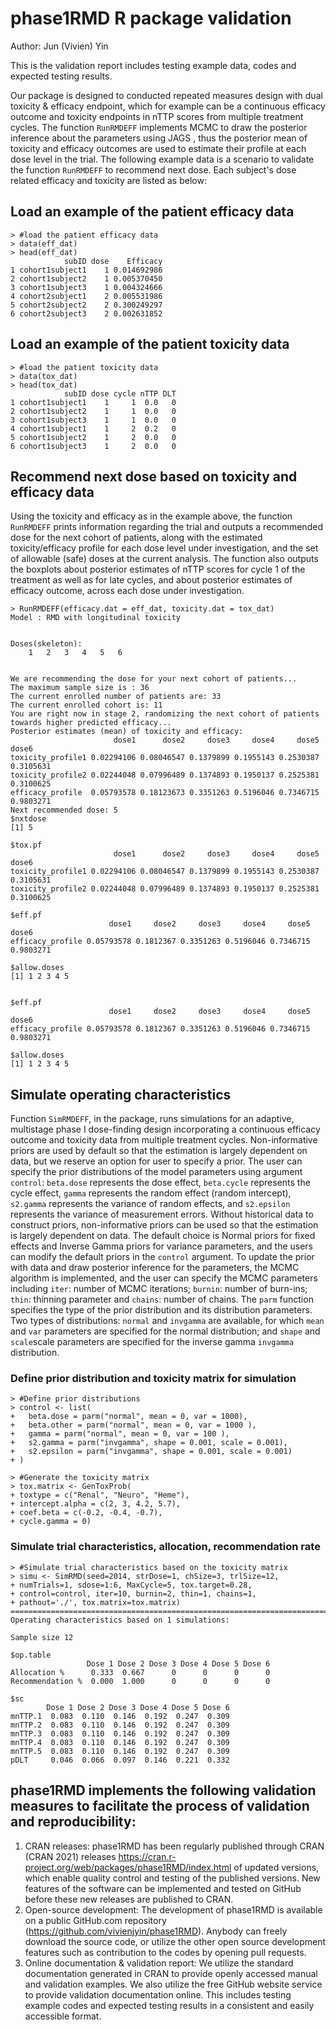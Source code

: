 # phase1RMD R package validation

Author: Jun (Vivien) Yin

This is the validation report includes testing example data, codes and expected testing results.

Our package is designed to conducted repeated measures design with dual toxicity & efficacy endpoint, which for example can be a continuous efficacy outcome and toxicity endpoints in nTTP scores from multiple treatment cycles. The function `RunRMDEFF` implements MCMC to draw the posterior inference about the parameters using JAGS , thus the posterior mean of toxicity and efficacy outcomes are used to estimate their profile at each dose level in the trial. The following example data is a scenario to validate the function `RunRMDEFF` to recommend next dose. Each subject's dose related efficacy and toxicity are listed as below:

## Load an example of the patient efficacy data
```
> #load the patient efficacy data
> data(eff_dat)
> head(eff_dat)
            subID dose    Efficacy
1 cohort1subject1    1 0.014692986
2 cohort1subject2    1 0.005370450
3 cohort1subject3    1 0.004324666
4 cohort2subject1    2 0.005531986
5 cohort2subject2    2 0.300249297
6 cohort2subject3    2 0.002631852
```

## Load an example of the patient toxicity data
```
> #load the patient toxicity data
> data(tox_dat)
> head(tox_dat)
            subID dose cycle nTTP DLT
1 cohort1subject1    1     1  0.0   0
2 cohort1subject2    1     1  0.0   0
3 cohort1subject3    1     1  0.0   0
4 cohort1subject1    1     2  0.2   0
5 cohort1subject2    1     2  0.0   0
6 cohort1subject3    1     2  0.0   0
```

## Recommend next dose based on toxicity and efficacy data

Using the toxicity and efficacy as in the example above, the function `RunRMDEFF` prints information regarding the trial and outputs a recommended dose for the next cohort of patients, along with the estimated toxicity/efficacy profile for each dose level under investigation, and the set of allowable (safe) doses at the current analysis. The function also outputs the boxplots about posterior estimates of nTTP scores for cycle 1 of the treatment as well as for late cycles, and about posterior estimates of efficacy outcome, across each dose under investigation. 

```
> RunRMDEFF(efficacy.dat = eff_dat, toxicity.dat = tox_dat)
Model : RMD with longitudinal toxicity


Doses(skeleton):
 	1 	2 	3 	4 	5 	6 


We are recommending the dose for your next cohort of patients...
The maximum sample size is : 36
The current enrolled number of patients are: 33
The current enrolled cohort is: 11
You are right now in stage 2, randomizing the next cohort of patients towards higher predicted efficacy...
Posterior estimates (mean) of toxicity and efficacy:
                       dose1      dose2     dose3     dose4     dose5     dose6
toxicity_profile1 0.02294106 0.08046547 0.1379899 0.1955143 0.2530387 0.3105631
toxicity_profile2 0.02244048 0.07996489 0.1374893 0.1950137 0.2525381 0.3100625
efficacy_profile  0.05793578 0.18123673 0.3351263 0.5196046 0.7346715 0.9803271
Next recommended dose: 5
$nxtdose
[1] 5

$tox.pf
                       dose1      dose2     dose3     dose4     dose5     dose6
toxicity_profile1 0.02294106 0.08046547 0.1379899 0.1955143 0.2530387 0.3105631
toxicity_profile2 0.02244048 0.07996489 0.1374893 0.1950137 0.2525381 0.3100625

$eff.pf
                      dose1     dose2     dose3     dose4     dose5     dose6
efficacy_profile 0.05793578 0.1812367 0.3351263 0.5196046 0.7346715 0.9803271

$allow.doses
[1] 1 2 3 4 5


$eff.pf
                      dose1     dose2     dose3     dose4     dose5     dose6
efficacy_profile 0.05793578 0.1812367 0.3351263 0.5196046 0.7346715 0.9803271

$allow.doses
[1] 1 2 3 4 5
```

## Simulate operating characteristics 

Function `SimRMDEFF`, in the package, runs simulations for an adaptive, multistage phase I dose-finding design incorporating a continuous efficacy outcome and toxicity data from multiple treatment cycles. Non-informative priors are used by default so that the estimation is largely dependent on data, but we reserve an option for user to specify a prior. The user can specify the prior distributions of the model parameters using argument `control`: `beta.dose` represents the dose effect, `beta.cycle` represents the cycle effect, `gamma` represents the random effect (random intercept), `s2.gamma` represents the variance of random effects, and `s2.epsilon` represents the variance of measurement errors. Without historical data to construct priors, non-informative priors can be used so that the estimation is largely dependent on data. The default choice is Normal priors for fixed effects and Inverse Gamma priors for variance parameters, and the users can modify the default priors in the `control` argument. To update the prior with data and draw posterior inference for the parameters, the MCMC algorithm is implemented, and the user can specify the MCMC parameters including `iter`: number of MCMC iterations; `burnin`: number of burn-ins; `thin`: thinning parameter and `chains`: number of chains. The `parm` function specifies the type of the prior distribution and its distribution parameters. Two types of distributions: `normal` and `invgamma` are available, for which `mean` and `var` parameters are specified for the normal distribution; and `shape` and `scale`scale parameters are specified for the inverse gamma `invgamma` distribution.

### Define prior distribution and toxicity matrix for simulation
```
> #Define prior distributions
> control <- list(
+   beta.dose = parm("normal", mean = 0, var = 1000),
+   beta.other = parm("normal", mean = 0, var = 1000 ),
+   gamma = parm("normal", mean = 0, var = 100 ),
+   s2.gamma = parm("invgamma", shape = 0.001, scale = 0.001),
+   s2.epsilon = parm("invgamma", shape = 0.001, scale = 0.001)
+ )

> #Generate the toxicity matrix
> tox.matrix <- GenToxProb(
+ toxtype = c("Renal", "Neuro", "Heme"),
+ intercept.alpha = c(2, 3, 4.2, 5.7),
+ coef.beta = c(-0.2, -0.4, -0.7),
+ cycle.gamma = 0)
```



### Simulate trial characteristics, allocation, recommendation rate

```
> #Simulate trial characteristics based on the toxicity matrix
> simu <- SimRMD(seed=2014, strDose=1, chSize=3, trlSize=12,
+ numTrials=1, sdose=1:6, MaxCycle=5, tox.target=0.28,
+ control=control, iter=10, burnin=2, thin=1, chains=1,
+ pathout='./', tox.matrix=tox.matrix)
=========================================================================================================================
Operating characteristics based on 1 simulations:

Sample size 12

$op.table
                 Dose 1 Dose 2 Dose 3 Dose 4 Dose 5 Dose 6
Allocation %      0.333  0.667      0      0      0      0
Recommendation %  0.000  1.000      0      0      0      0

$sc
        Dose 1 Dose 2 Dose 3 Dose 4 Dose 5 Dose 6
mnTTP.1  0.083  0.110  0.146  0.192  0.247  0.309
mnTTP.2  0.083  0.110  0.146  0.192  0.247  0.309
mnTTP.3  0.083  0.110  0.146  0.192  0.247  0.309
mnTTP.4  0.083  0.110  0.146  0.192  0.247  0.309
mnTTP.5  0.083  0.110  0.146  0.192  0.247  0.309
pDLT     0.046  0.066  0.097  0.146  0.221  0.332
```

## phase1RMD implements the following validation measures to facilitate the process of validation and reproducibility:

1.	CRAN releases: phase1RMD has been regularly published through CRAN (CRAN 2021) releases https://cran.r-project.org/web/packages/phase1RMD/index.html of updated versions, which enable quality control and testing of the published versions. New features of the software can be implemented and tested on GitHub before these new releases are published to CRAN.
2.	Open-source development: The development of phase1RMD is available on a public GitHub.com repository (https://github.com/vivienjyin/phase1RMD). Anybody can freely download the source code, or utilize the other open source development features such as contribution to the codes by opening pull requests.
3.	Online documentation & validation report: We utilize the standard documentation generated in CRAN to provide openly accessed manual and validation examples. We also utilize the free GitHub website service to provide validation documentation online. This includes testing example codes and expected testing results in a consistent and easily accessible format. 
